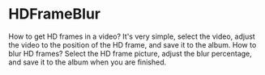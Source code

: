 # HDFrameBlur

How to get HD frames in a video? It's very simple, select the video, adjust the video to the position of the HD frame, and save it to the album.
How to blur HD frames? Select the HD frame picture, adjust the blur percentage, and save it to the album when you are finished.
